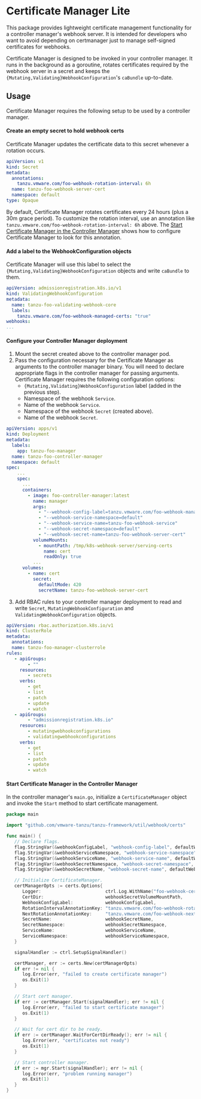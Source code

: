 # Certificate Manager Lite

This package provides lightweight certificate management functionality for a controller manager's webhook server. It is
intended for developers who want to avoid depending on certmanager just to manage self-signed certificates for webhooks.

Certificate Manager is designed to be invoked in your controller manager. It runs in the background as a goroutine,
rotates certificates required by the webhook server in a secret and keeps the
`{Mutating,Validating}WebhookConfiguration`'s `caBundle` up-to-date.

## Usage

Certificate Manager requires the following setup to be used by a controller manager.

#### Create an empty secret to hold webhook certs

Certificate Manager updates the certificate data to this secret whenever a rotation occurs.

```yaml
apiVersion: v1
kind: Secret
metadata:
  annotations:
    tanzu.vmware.com/foo-webhook-rotation-interval: 6h
  name: tanzu-foo-webhook-server-cert
  namespace: default
type: Opaque
```

By default, Certificate Manager rotates certificates every 24 hours (plus a 30m grace period). To customize the rotation
interval, use an annotation like `tanzu.vmware.com/foo-webhook-rotation-interval: 6h` above.
The [Start Certificate Manager in the Controller Manager](#start-certificate-manager-in-the-controller-manager) shows
how to configure Certificate Manager to look for this annotation.

#### Add a label to the WebhookConfiguration objects

Certificate Manager will use this label to select the `{Mutating,Validating}WebhookConfiguration` objects and write
`caBundle` to them.

```yaml
apiVersion: admissionregistration.k8s.io/v1
kind: ValidatingWebhookConfiguration
metadata:
  name: tanzu-foo-validating-webhook-core
  labels:
    tanzu.vmware.com/foo-webhook-managed-certs: "true"
webhooks:
...
```

#### Configure your Controller Manager deployment

1. Mount the secret created above to the controller manager pod.
2. Pass the configuration necessary for the Certificate Manager as arguments to the controller manager binary. You will
   need to declare appropriate flags in the controller manager for passing arguments. Certificate Manager requires the
   following configuration options:
   * `{Mutating,Validating}WebhookConfiguration` label (added in the previous step).
   * Namespace of the webhook `Service`.
   * Name of the webhook `Service`.
   * Namespace of the webhook `Secret` (created above).
   * Name of the webhook `Secret`.

```yaml
apiVersion: apps/v1
kind: Deployment
metadata:
  labels:
    app: tanzu-foo-manager
  name: tanzu-foo-controller-manager
  namespace: default
spec:
    ...
    spec:
      ...
      containers:
        - image: foo-controller-manager:latest
          name: manager
          args:
            - "--webhook-config-label=tanzu.vmware.com/foo-webhook-managed-certs=true"
            - "--webhook-service-namespace=default"
            - "--webhook-service-name=tanzu-foo-webhook-service"
            - "--webhook-secret-namespace=default"
            - "--webhook-secret-name=tanzu-foo-webhook-server-cert"
          volumeMounts:
            - mountPath: /tmp/k8s-webhook-server/serving-certs
              name: cert
              readOnly: true
          ...
      volumes:
        - name: cert
          secret:
            defaultMode: 420
            secretName: tanzu-foo-webhook-server-cert
```
3. Add RBAC rules to your controller manager deployment to read and write `Secret`, `MutatingWebhookConfiguration` and
   `ValidatingWebhookConfiguration` objects.

```yaml
apiVersion: rbac.authorization.k8s.io/v1
kind: ClusterRole
metadata:
  annotations:
  name: tanzu-foo-manager-clusterrole
rules:
   - apiGroups:
        - ""
     resources:
        - secrets
     verbs:
        - get
        - list
        - patch
        - update
        - watch
   - apiGroups:
        - "admissionregistration.k8s.io"
     resources:
        - mutatingwebhookconfigurations
        - validatingwebhookconfigurations
     verbs:
        - get
        - list
        - patch
        - update
        - watch
```

#### Start Certificate Manager in the Controller Manager

In the controller manager's `main.go`, initialize a `CertificateManager` object and invoke the `Start` method to start
certificate management.

```go
package main

import "github.com/vmware-tanzu/tanzu-framework/util/webhook/certs"

func main() {
   // Declare flags.
   flag.StringVar(&webhookConfigLabel, "webhook-config-label", defaultWebhookConfigLabel, "The label used to select webhook configurations to update the certs for.")
   flag.StringVar(&webhookServiceNamespace, "webhook-service-namespace", defaultWebhookServiceNamespace, "The namespace in which webhook service is installed.")
   flag.StringVar(&webhookServiceName, "webhook-service-name", defaultWebhookServiceName, "The name of the webhook service.")
   flag.StringVar(&webhookSecretNamespace, "webhook-secret-namespace", defaultWebhookSecretNamespace, "The namespace in which webhook secret is installed.")
   flag.StringVar(&webhookSecretName, "webhook-secret-name", defaultWebhookSecretName, "The name of the webhook secret.")

   // Initialize CertificateManager.
   certManagerOpts := certs.Options{
      Logger:                        ctrl.Log.WithName("foo-webhook-cert-manager"),
      CertDir:                       webhookSecretVolumeMountPath,
      WebhookConfigLabel:            webhookConfigLabel,
      RotationIntervalAnnotationKey: "tanzu.vmware.com/foo-webhook-rotation-interval",
      NextRotationAnnotationKey:     "tanzu.vmware.com/foo-webhook-next-rotation",
      SecretName:                    webhookSecretName,
      SecretNamespace:               webhookSecretNamespace,
      ServiceName:                   webhookServiceName,
      ServiceNamespace:              webhookServiceNamespace,
   }

   signalHandler := ctrl.SetupSignalHandler()

   certManager, err := certs.New(certManagerOpts)
   if err != nil {
      log.Error(err, "failed to create certificate manager")
      os.Exit(1)
   }

   // Start cert manager.
   if err := certManager.Start(signalHandler); err != nil {
      log.Error(err, "failed to start certificate manager")
      os.Exit(1)
   }

   // Wait for cert dir to be ready.
   if err := certManager.WaitForCertDirReady(); err != nil {
      log.Error(err, "certificates not ready")
      os.Exit(1)
   }

   // Start controller manager.
   if err := mgr.Start(signalHandler); err != nil {
      log.Error(err, "problem running manager")
      os.Exit(1)
   }
}
```
